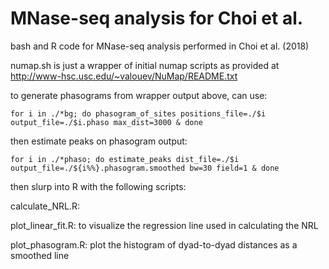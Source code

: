 # MNase-seq analysis for Choi et al.
bash and R code for MNase-seq analysis performed in Choi et al. (2018)

numap.sh is just a wrapper of initial numap scripts as provided at http://www-hsc.usc.edu/~valouev/NuMap/README.txt

to generate phasograms from wrapper output above, can use:

	for i in ./*bg; do phasogram_of_sites positions_file=./$i output_file=./$i.phaso max_dist=3000 & done
	
then estimate peaks on phasogram output:

	for i in ./*phaso; do estimate_peaks dist_file=./$i output_file=./${i%%}.phasogram.smoothed bw=30 field=1 & done

then slurp into R with the following scripts:

calculate_NRL.R:    <generates a table of NRL estimates from the linear regression fit of the distances between dyad peaks generated in with numap>


plot_linear_fit.R:  to visualize the regression line used in calculating the NRL
	

plot_phasogram.R:  plot the histogram of dyad-to-dyad distances as a smoothed line
